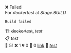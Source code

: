❌ Failed  
For _dockertest_ at _Stage.BUILD_ 

```
Build failed
```
🏗️  ~~dockertest~~, *test*  
📋  *test*  
🧪 51 ❌ 1 💔 0 🙈 0 [link](http://localhost/tests) 
🚀  *[test](https://some.location.com)*  
